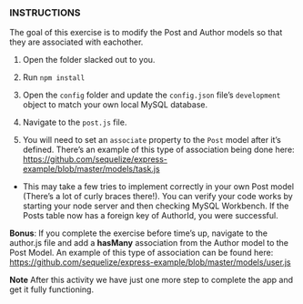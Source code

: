 ### INSTRUCTIONS

 The goal of this exercise is to modify the Post and Author models so that they are associated with eachother.

 1) Open the folder slacked out to you.

 2) Run `npm install`

 3) Open the `config` folder and update the `config.json` file’s `development` object to match your own local MySQL database.

 4) Navigate to the `post.js` file.

 5) You will need to set an `associate` property to the `Post` model after it’s defined. There’s an example of this type of association being done here:
  <https://github.com/sequelize/express-example/blob/master/models/task.js>

 * This may take a few tries to implement correctly in your own Post model (There’s a lot of curly braces there!). You can verify your code works by starting your node server and then checking MySQL Workbench. If the Posts table now has a foreign key of AuthorId, you were successful.

 **Bonus**: If you complete the exercise before time’s up, navigate to the author.js file and add a **hasMany** association from the Author model to the Post Model. An example of this type of association can be found here:
  <https://github.com/sequelize/express-example/blob/master/models/user.js>

 **Note** After this activity we have just one more step to complete the app and get it fully functioning.